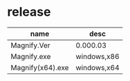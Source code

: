 # release
|name|desc|
|-|-|
|Magnify.Ver|0.000.03|
|Magnify.exe|windows,x86|
|Magnify(x64).exe|windows,x64|
